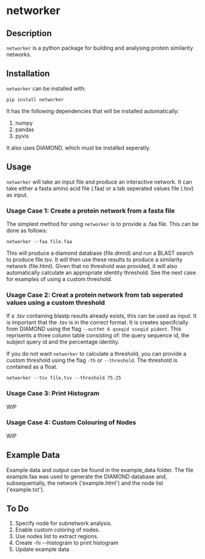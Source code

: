 # networker

## Description
`networker` is a python package for building and analysing protein similarity networks.

## Installation
`networker` can be installed with:

`pip install networker`

It has the following dependencies that will be installed automatically:
1. numpy
2. pandas
3. pyvis

It also uses DIAMOND, which must be installed seperatly.

## Usage
`networker` will take an input file and produce an interactive network. It can take either a fasta amino acid file (.faa) or a tab seperated values file (.tsv) as input.

### Usage Case 1: Create a protein network from a fasta file
The simplest method for using `networker` is to provide a .faa file. This can be done as follows:

`networker --faa file.faa`

This will produce a diamond database (file.dmnd) and run a BLAST search to produce file.tsv. It will then use these results to produce a similarity network (file.html). Given that no threshold was provided, it will also automatically calculate an appropriate identity threshold. See the next case for examples of using a custom threshold.

### Usage Case 2: Creat a protein network from tab seperated values using a custom threshold
If a .tsv containing blastp results already exists, this can be used as input. It is important that the .tsv is in the correct format. It is creates specifcially from DIAMOND using the flag `--outfmt 6 qseqid sseqid pident`. This reprisents a three column table consisting of: the query sequence id, the subject query id and the percentage identity. 

If you do not want `networker` to calculate a threshold, you can provide a custom threshold using the flag `-th` or `--threshold`. The threshold is contained as a float.

`networker --tsv file.tsv --threshold 75.25`

### Usage Case 3: Print Histogram
WIP

### Usage Case 4: Custom Colouring of Nodes
WIP


## Example Data
Example data and output can be found in the example_data folder. The file example.faa was used to generate the DIAMOND database and, subsequentally, the network ('example.html') and the node list ('example.txt').

## To Do
1. Specify node for subnetwork analysis.
2. Enable custom coloring of nodes.
3. Use nodes list to extract regions.
4. Create -hi --histogram to print histogram
5. Update example data


